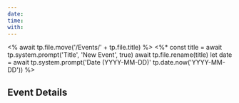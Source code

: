 ```yaml
---
date:
time:
with:
---
```

<% await tp.file.move('/Events/' + tp.file.title) %>
<%*
const title = await tp.system.prompt('Title', 'New Event', true)
await tp.file.rename(title)
let date = await tp.system.prompt('Date (YYYY-MM-DD)' tp.date.now('YYYY-MM-DD'))
%>
## Event Details
